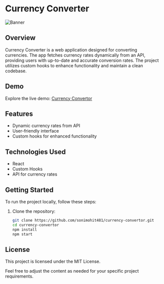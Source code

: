 # Currency Converter

![Banner](https://github.com/sonimohit481/currency-convertor/blob/main/src/assets/banner.png)

## Overview

Currency Converter is a web application designed for converting currencies. The app fetches currency rates dynamically from an API, providing users with up-to-date and accurate conversion rates. The project utilizes custom hooks to enhance functionality and maintain a clean codebase.

## Demo

Explore the live demo: [Currency Convertor](https://currency-converter-01-mohit.netlify.app/)

## Features

- Dynamic currency rates from API
- User-friendly interface
- Custom hooks for enhanced functionality

## Technologies Used

- React
- Custom Hooks
- API for currency rates

## Getting Started

To run the project locally, follow these steps:

1. Clone the repository:

   ```bash
   git clone https://github.com/sonimohit481/currency-convertor.git
   cd currency-convertor
   npm install
   npm start
   ```

## License

This project is licensed under the MIT License.

Feel free to adjust the content as needed for your specific project requirements.
